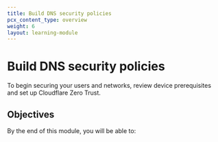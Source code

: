 ```yaml
---
title: Build DNS security policies
pcx_content_type: overview
weight: 6
layout: learning-module
---
```


# Build DNS security policies

To begin securing your users and networks, review device prerequisites and set up Cloudflare Zero Trust.

## Objectives

By the end of this module, you will be able to:
